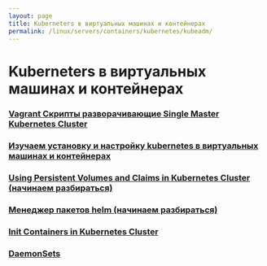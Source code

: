 ```yaml
---
layout: page
title: Kuberneters в виртуальных машинах и контейнерах
permalink: /linux/servers/containers/kubernetes/kubeadm/
---
```


# Kuberneters в виртуальных машинах и контейнерах

### [Vagrant Скрипты разворачивающие Single Master Kubernetes Cluster](/linux/servers/containers/kubernetes/kubeadm/single-master/)

### [Изучаем установку и настройку kubernetes в виртуальных машинах и контейнерах](/linux/servers/containers/kubernetes/kubeadm/install/)

### [Using Persistent Volumes and Claims in Kubernetes Cluster (начинаем разбираться)](/linux/servers/containers/kubernetes/kubeadm/persistence/)

### [Менеджер пакетов helm (начинаем разбираться)](/linux/servers/containers/kubernetes/kubeadm/heml/)

### [Init Containers in Kubernetes Cluster](/linux/servers/containers/kubernetes/kubeadm/init-containers/)

### [DaemonSets](/linux/servers/containers/kubernetes/kubeadm/daemon-sets/)
